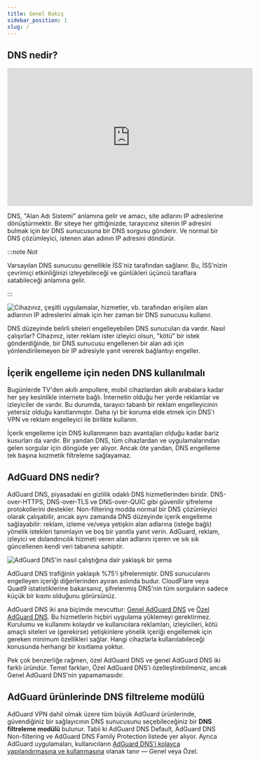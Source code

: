 ```yaml
---
title: Genel Bakış
sidebar_position: 1
slug: /
---
```


## DNS nedir?

<iframe width="560" height="315" class="youtube-video" src="https://www.youtube-nocookie.com/embed/MSp7Ki03-LI" title="YouTube video oynatıcı" frameborder="0" allow="accelerometer; autoplay; clipboard-write; encrypted-media; gyroscope; picture-in-picture" allowfullscreen></iframe>

DNS, "Alan Adı Sistemi" anlamına gelir ve amacı, site adlarını IP adreslerine dönüştürmektir. Bir siteye her gittiğinizde, tarayıcınız sitenin IP adresini bulmak için bir DNS sunucusuna bir DNS sorgusu gönderir. Ve normal bir DNS çözümleyici, istenen alan adının IP adresini döndürür.

:::note Not

Varsayılan DNS sunucusu genellikle İSS'niz tarafından sağlanır. Bu, İSS'nizin çevrimiçi etkinliğinizi izleyebileceği ve günlükleri üçüncü taraflara satabileceği anlamına gelir.

:::

![Cihazınız, çeşitli uygulamalar, hizmetler, vb. tarafından erişilen alan adlarının IP adreslerini almak için her zaman bir DNS sunucusu kullanır.](https://cdn.adtidy.org/content/blog/articles/dns-cbs/scr1.png)

DNS düzeyinde belirli siteleri engelleyebilen DNS sunucuları da vardır. Nasıl çalışırlar? Cihazınız, ister reklam ister izleyici olsun, "kötü" bir istek gönderdiğinde, bir DNS sunucusu engellenen bir alan adı için yönlendirilemeyen bir IP adresiyle yanıt vererek bağlantıyı engeller.

## İçerik engelleme için neden DNS kullanılmalı

Bugünlerde TV'den akıllı ampullere, mobil cihazlardan akıllı arabalara kadar her şey kesinlikle internete bağlı. İnternetin olduğu her yerde reklamlar ve izleyiciler de vardır. Bu durumda, tarayıcı tabanlı bir reklam engelleyicinin yetersiz olduğu kanıtlanmıştır. Daha iyi bir koruma elde etmek için DNS'i VPN ve reklam engelleyici ile birlikte kullanın.

İçerik engelleme için DNS kullanmanın bazı avantajları olduğu kadar bariz kusurları da vardır. Bir yandan DNS, tüm cihazlardan ve uygulamalarından gelen sorgular için döngüde yer alıyor. Ancak öte yandan, DNS engelleme tek başına kozmetik filtreleme sağlayamaz.

## AdGuard DNS nedir?

AdGuard DNS, piyasadaki en gizlilik odaklı DNS hizmetlerinden biridir. DNS-over-HTTPS, DNS-over-TLS ve DNS-over-QUIC gibi güvenilir şifreleme protokollerini destekler. Non-filtering modda normal bir DNS çözümleyici olarak çalışabilir, ancak aynı zamanda DNS düzeyinde içerik engelleme sağlayabilir: reklam, izleme ve/veya yetişkin alan adlarına (isteğe bağlı) yönelik istekleri tanımlayın ve boş bir yanıtla yanıt verin. AdGuard, reklam, izleyici ve dolandırıcılık hizmeti veren alan adlarını içeren ve sık sık güncellenen kendi veri tabanına sahiptir.

![AdGuard DNS'in nasıl çalıştığına dair yaklaşık bir şema](https://cdn.adtidy.org/public/Adguard/Blog/scr2.png)

AdGuard DNS trafiğinin yaklaşık %75'i şifrelenmiştir. DNS sunucularını engelleyen içeriği diğerlerinden ayıran aslında budur. CloudFlare veya Quad9 istatistiklerine bakarsanız, şifrelenmiş DNS'nin tüm sorguların sadece küçük bir kısmı olduğunu görürsünüz.

AdGuard DNS iki ana biçimde mevcuttur: [Genel AdGuard DNS](public-dns/overview) ve [Özel AdGuard DNS](private-dns/overview). Bu hizmetlerin hiçbiri uygulama yüklemeyi gerektirmez. Kurulumu ve kullanımı kolaydır ve kullanıcılara reklamları, izleyicileri, kötü amaçlı siteleri ve (gerekirse) yetişkinlere yönelik içeriği engellemek için gereken minimum özellikleri sağlar. Hangi cihazlarla kullanılabileceği konusunda herhangi bir kısıtlama yoktur.

Pek çok benzerliğe rağmen, özel AdGuard DNS ve genel AdGuard DNS iki farklı üründür. Temel farkları, Özel AdGuard DNS'i özelleştirebilmeniz, ancak Genel AdGuard DNS'nin yapamamasıdır.

## AdGuard ürünlerinde DNS filtreleme modülü

AdGuard VPN dahil olmak üzere tüm büyük AdGuard ürünlerinde, güvendiğiniz bir sağlayıcının DNS sunucusunu seçebileceğiniz bir **DNS filtreleme modülü** bulunur. Tabii ki AdGuard DNS Default, AdGuard DNS Non-filtering ve AdGuard DNS Family Protection listede yer alıyor. Ayrıca AdGuard uygulamaları, kullanıcıların [AdGuard DNS'i kolayca yapılandırmasına ve kullanmasına](https://adguard-dns.io/public-dns.html) olanak tanır — Genel veya Özel.
